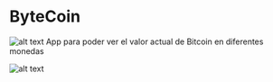 # ByteCoin #
![alt text](https://img.shields.io/badge/Swift-FA7343?style=for-the-badge&logo=swift&logoColor=white)
App para poder ver el valor actual de Bitcoin en diferentes monedas

![alt text](https://github.com/[Desert-Dev]/[ByteCoin]/blob/[origin]/114.png?raw=true)
